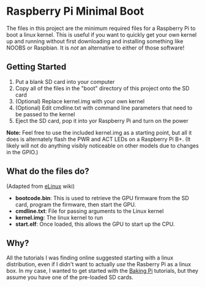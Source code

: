 # Raspberry Pi Minimal Boot
The files in this project are the minimum required files for a Raspberry Pi to boot a linux kernel. This is useful if you want to quickly get your own kernel up and running without first downloading and installing something like NOOBS or Raspbian. It is *not* an alternative to either of those software!

## Getting Started
1. Put a blank SD card into your computer
2. Copy all of the files in the "boot" directory of this project onto the SD card
3. (Optional) Replace kernel.img with your own kernel
4. (Optional) Edit cmdline.txt with command line parameters that need to be passed to the kernel
5. Eject the SD card, pop it into yor Raspberry Pi and turn on the power

**Note:** Feel free to use the included kernel.img as a starting point, but all it does is alternately flash the PWR and ACT LEDs on a Raspberry Pi B+. (It likely will not do anything visibly noticeable on other models due to changes in the GPIO.)

## What do the files do?
(Adapted from [eLinux](http://elinux.org/RPi_Software) wiki)

 - **bootcode.bin**: This is used to retrieve the GPU firmware from the SD card, program the firmware, then start the GPU.
 - **cmdline.txt**: File for passing arguments to the Linux kernel
 - **kernel.img**: The linux kernel to run
 - **start.elf**: Once loaded, this allows the GPU to start up the CPU.

## Why?
All the tutorials I was finding online suggested starting with a linux distribution, even if I didn't want to actually *use* the Rasberry Pi as a linux box. In my case, I wanted to get started with the [Baking Pi](http://www.cl.cam.ac.uk/projects/raspberrypi/tutorials/os/) tutorials, but they assume you have one of the pre-loaded SD cards.
